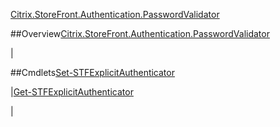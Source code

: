 [Citrix.StoreFront.Authentication.PasswordValidator](Citrix.StoreFront.Authentication.PasswordValidator)
##Overview[Citrix.StoreFront.Authentication.PasswordValidator](Citrix.StoreFront.Authentication.PasswordValidator)
|##Cmdlets[Set-STFExplicitAuthenticator](Set-STFExplicitAuthenticator)
|[Get-STFExplicitAuthenticator](Get-STFExplicitAuthenticator)
|